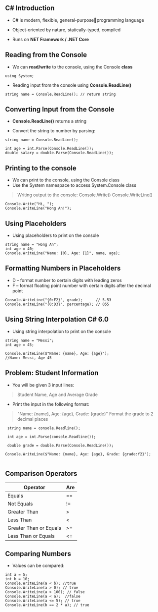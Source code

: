 ## C# Introduction

- C# is modern, flexible, general-purposeprogramming language

- Object-oriented by nature, statically-typed, compiled

- Runs  on **NET Framework / .NET Core**


## Reading from the Console

- We can **read/write** to the console, using the Console **class**

``` 
using System;
```
- Reading input from the console using **Console.ReadLine()**

```
string name = Console.ReadLine(); // return string

```

## Converting Input from the Console

- **Console.ReadLine()** returns a string 

- Convert the string to number by parsing:

```
string name = Console.ReadLine();

int age = int.Parse(Console.ReadLine());
double salary = double.Parse(Console.ReadLine());

```

## Printing to the console

 - We can print to the console, using the Console class
- Use the System namespace to access System.Console class
> Writing output to the console:
Console.Write()
Console.WriteLine()

```
Console.Write("Hi, ");
Console.WriteLine("Hong An!");

```

## Using Placeholders

- Using placeholders to print on the console

```
string name = "Hong An";
int age = 40;
Console.WriteLine("Name: {0}, Age: {1}", name, age);

```

## Formatting Numbers in Placeholders

- D – format number to certain digits with leading zeros
- F – format floating point number with certain digits after the decimal point

```
Console.WriteLine("{0:F2}", grade);      // 5.53
Console.WriteLine("{0:D3}", percentage); // 055

```

## Using String Interpolation C# 6.0

- Using string interpolation to print on the console

```
string name = "Messi";
int age = 45;

Console.WriteLine($"Name: {name}, Age: {age}");
//Name: Messi, Age 45

```

## Problem: Student Information
- You will be given 3 input lines:
> Student Name, Age and Average Grade
- Print the input in the following format:
 > "Name: {name}, Age: {age}, Grade: {grade}"
Format the grade to 2 decimal places

```
 string name = console.Readline();

 int age = int.Parse(console.Readline());

 double grade = double.Parse(Console.ReadLine());

Console.WriteLine($"Name: {name}, Age: {age}, Grade: {grade:f2}");


```

## Comparison Operators
| Operator  |   Are      
|--------|:----------
| Equals |  == 
| Not Equals|  !=
| Greater Than | >
| Less Than | <
| Greater Than or Equals | >=
| Less Than or Equals | <=

## Comparing Numbers

- Values can be compared:

```
int a = 5;
int b = 10;
Console.WriteLine(a < b); //true
Console.WriteLine(a > 0); // true
Console.WriteLine(a > 100); // false
Console.WriteLine(a < a);  //false
Console.WriteLine(a <= 5); // true
Console.WriteLine(b == 2 * a); // true
```